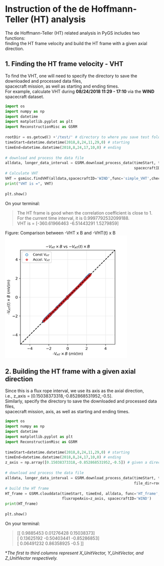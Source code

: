 # Instruction of the de Hoffmann-Teller (HT) analysis
The de Hoffmann-Teller (HT) related analysis in PyGS includes two functions:     
finding the HT frame velocity and build the HT frame with a given axial direction.     


## 1. Finding the HT frame velocity - VHT
To find the VHT, one will need to specify the directory to save the downloaded and processed data files,    
spacecraft mission, as well as starting and ending times.    
For example, calculate VHT during **08/24/2018 11:29 - 17:10** via the **WIND** spacecraft dataset.    

```python
import os
import numpy as np
import datetime
import matplotlib.pyplot as plt
import ReconstructionMisc as GSRM
     
rootDir = os.getcwd() +'/test/' # directory to where you save test folder
timeStart=datetime.datetime(2018,8,24,11,29,0) # starting
timeEnd=datetime.datetime(2018,8,24,17,10,0) # ending
    
# download and process the data file
alldata, longer_data_interval = GSRM.download_process_data(timeStart, timeEnd, file_dir=rootDir,
                                                           spacecraftID='WIND', func='simple_VHT') 
# Calculate VHT
VHT = gsmisc.findVHT(alldata,spacecraftID='WIND',func='simple_VHT',checkHT=True)
print("VHT is =", VHT)

plt.show()
```
On your terminal: 
> The HT frame is good when the correlation coefficient is close to 1.    
> For the current time interval, it is 0.9997792532099188.     
> VHT is = [-360.61966463   -6.51443291    1.5279859]

Figure: Comparison between -VHT x B and -VHT(t) x B    
<img width="400" src="https://github.com/PyGSDR/PyGS/blob/main/example_figures/second_round_checkHT.png">


## 2. Building the HT frame with a given axial direction
Since this is a flux rope interval, we use its axis as the axial direction,    
i.e., z_axis = [0.15038373318,-0.852868531952,-0.5].    
Similarly, specify the directory to save the downloaded and processed data files,     
spacecraft mission, axis, as well as starting and ending times.    
```python
import os
import numpy as np
import datetime
import matplotlib.pyplot as plt
import ReconstructionMisc as GSRM

timeStart=datetime.datetime(2018,8,24,11,29,0) # starting   
timeEnd=datetime.datetime(2018,8,24,17,10,0) # ending    
z_axis = np.array([0.15038373318,-0.852868531952,-0.5]) # given a direction    

# download and process the data file
alldata, longer_data_interval = GSRM.download_process_data(timeStart, timeEnd,
                                                           file_dir=rootDir, spacecraftID='WIND')
# build the HT frame
HT_frame = GSRM.clouddata(timeStart, timeEnd, alldata, func='HT_frame', 
                          fluxropeAxis=z_axis, spacecraftID='WIND')
print(HT_frame)

plt.show()
```
On your terminal:   
> [[ 0.9885453   0.01276428  0.15038373]    
 [ 0.13625192 -0.50403441 -0.85286853]    
 [ 0.06491232  0.86358925 -0.5       ]]    

**The first to third columns represent X_UnitVector, Y_UnitVector, and Z_UnitVector respectively.*
